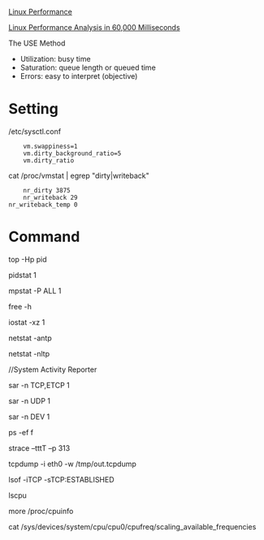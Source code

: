 
[Linux Performance](http://www.brendangregg.com/linuxperf.html)

[Linux Performance Analysis in 60,000 Milliseconds](https://medium.com/netflix-techblog/linux-performance-analysis-in-60-000-milliseconds-accc10403c55)


The	USE	Method	
- Utilization: busy time
- Saturation: queue length or queued time
- Errors: easy to interpret (objective)

# Setting
  
/etc/sysctl.conf

		vm.swappiness=1
		vm.dirty_background_ratio=5
		vm.dirty_ratio

cat /proc/vmstat | egrep "dirty|writeback"

		nr_dirty 3875
		nr_writeback 29
	nr_writeback_temp 0


# Command

top -Hp pid

pidstat 1

mpstat -P ALL 1

free -h

iostat -xz 1

netstat -antp

netstat -nltp

//System Activity Reporter

sar -n TCP,ETCP 1

sar -n UDP 1

sar -n DEV 1

ps -ef f


strace –tttT –p 313

tcpdump -i eth0 -w /tmp/out.tcpdump

lsof -iTCP -sTCP:ESTABLISHED

lscpu

more /proc/cpuinfo

cat /sys/devices/system/cpu/cpu0/cpufreq/scaling_available_frequencies

